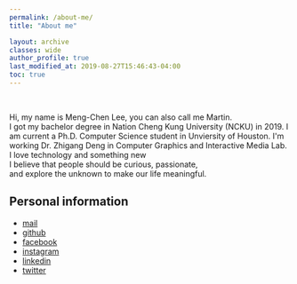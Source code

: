```yaml
---
permalink: /about-me/
title: "About me"

layout: archive
classes: wide
author_profile: true
last_modified_at: 2019-08-27T15:46:43-04:00
toc: true
---
```


<figure style="width: 300px" class="align-left">
  <img src="{{ site.url }}{{ site.baseurl }}/assets/images/me.jpg" alt="">
</figure> 

<br>
Hi, my name is Meng-Chen Lee, you can also call me Martin.<br>
I got my bachelor degree in Nation Cheng Kung University (NCKU) in 2019. I am current a Ph.D. Computer Science student in Unviersity of Houston. I'm working Dr. Zhigang Deng in Computer Graphics and Interactive Media Lab.



<br>
I love technology and something new <br>
I believe that people should be curious, passionate, <br>
and explore the unknown to make our life meaningful.

## Personal information

* [mail](mailto:martin33156@gmail.com)
* [github](https://github.com/genius92606)
* [facebook](https://www.facebook.com/profile.php?id=100000413662587&ref=bookmarks)
* [instagram](https://www.instagram.com/dream_fall92606/)
* [linkedin](https://www.linkedin.com/in/martin-lee-b02b08135/)
* [twitter](https://twitter.com/genius92606)